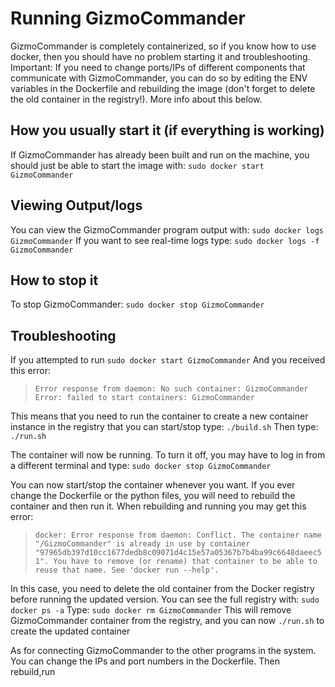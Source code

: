 # Running GizmoCommander
GizmoCommander is completely containerized, so if you know how to use docker, then you should have no problem starting it and troubleshooting.
Important: If you need to change ports/IPs of different components that communicate with GizmoCommander, you can do so by editing the ENV variables
in the Dockerfile and rebuilding the image (don't forget to delete the old container in the registry!). More info about this below.

## How you usually start it (if everything is working)
If GizmoCommander has already been built and run on the machine, you should just be able to start the image with: `sudo docker start GizmoCommander`

## Viewing Output/logs
You can view the GizmoCommander program output with: `sudo docker logs GizmoCommander`
If you want to see real-time logs type: `sudo docker logs -f GizmoCommander`

## How to stop it
To stop GizmoCommander: `sudo docker stop GizmoCommander`

## Troubleshooting

If you attempted to run `sudo docker start GizmoCommander`
And you received this error: 
> `Error response from daemon: No such container: GizmoCommander`
> `Error: failed to start containers: GizmoCommander`

This means that you need to run the container to create a new container instance in the registry that you can start/stop
type: `./build.sh`
Then type: `./run.sh`

The container will now be running. To turn it off, you may have to log in from a different terminal and type: `sudo docker stop GizmoCommander`

You can now start/stop the container whenever you want. If you ever change the Dockerfile or the python files, you will need to rebuild the container and then run it.
When rebuilding and running you may get this error: 

> `docker: Error response from daemon: Conflict. The container name "/GizmoCommander" is already in use by container "97965db397d10cc1677dedb8c09071d4c15e57a05367b7b4ba99c6648daeec51". You have to remove (or rename) that container to be able to reuse that name.
> See 'docker run --help'.`
  
In this case, you need to delete the old container from the Docker registry before running the updated version. You can see the full registry with: `sudo docker ps -a`
Type: `sudo docker rm GizmoCommander`
This will remove GizmoCommander container from the registry, and you can now `./run.sh` to create the updated container

As for connecting GizmoCommander to the other programs in the system. You can change the IPs and port numbers in the Dockerfile. Then rebuild,run
